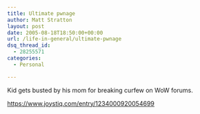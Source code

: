 ```yaml
---
title: Ultimate pwnage
author: Matt Stratton
layout: post
date: 2005-08-18T18:50:00+00:00
url: /life-in-general/ultimate-pwnage
dsq_thread_id:
  - 28255571
categories:
  - Personal

---
```

Kid gets busted by his mom for breaking curfew on WoW forums.

<u><https://www.joystiq.com/entry/1234000920054699></u>